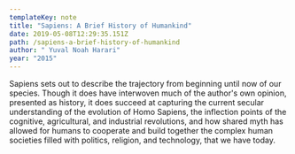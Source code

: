 ```yaml
---
templateKey: note
title: "Sapiens: A Brief History of Humankind"
date: 2019-05-08T12:29:35.151Z
path: /sapiens-a-brief-history-of-humankind
author: " Yuval Noah Harari"
year: "2015"
---
```


Sapiens sets out to describe the trajectory from beginning until now of our species. Though it does have interwoven much of the author's own opinion, presented as history, it does succeed at capturing the current secular understanding of the evolution of Homo Sapiens, the inflection points of the cognitive, agricultural, and industrial revolutions, and how shared myth has allowed for humans to cooperate and build together the complex human societies filled with politics, religion, and technology, that we have today.
